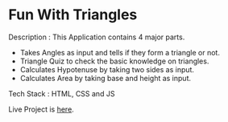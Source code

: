 # Fun With Triangles

Description : This Application contains 4 major parts.
* Takes Angles as input and tells if they form a triangle or not.
* Triangle Quiz to check the basic knowledge on triangles.
* Calculates Hypotenuse by taking two sides as input.
* Calculates Area by taking base and height as input.

Tech Stack : HTML, CSS and JS

Live Project is [here](https://jsywy7.csb.app/area-of-triangle).
